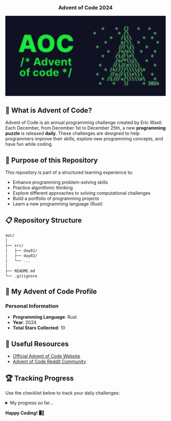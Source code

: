 <div align="center">
  <h3>Advent of Code 2024</h3>
  <img src="aoc-header.png" alt="AoC header picture"/>
</div>

## 🎄 What is Advent of Code?

Advent of Code is an annual programming challenge created by Eric Wastl. Each
December, from December 1st to December 25th, a new **programming puzzle** is
released **daily**. These challenges are designed to help programmers improve
their skills, explore new programming concepts, and have fun while coding.

## 🚀 Purpose of this Repository

This repository is part of a structured learning experience to:
- Enhance programming problem-solving skills
- Practice algorithmic thinking
- Explore different approaches to solving computational challenges
- Build a portfolio of programming projects
- Learn a new programming language (Rust)

## 📋 Repository Structure
```
aoc/
│
├── src/
│   ├── day01/
│   ├── day02/
│   └── ...
│
├── README.md
└── .gitignore
```

## 🌟 My Advent of Code Profile

### Personal Information

- **Programming Language**: Rust
- **Year**: 2024
- **Total Stars Collected**: 10

## 🔗 Useful Resources

- [Official Advent of Code Website](https://adventofcode.com/)
- [Advent of Code Reddit Community](https://www.reddit.com/r/adventofcode/)

## 🏆 Tracking Progress

Use the checklist below to track your daily challenges:

<details>
<summary>My progress so far...</summary>

- [x] Day 1
- [x] Day 2
- [x] Day 3
- [x] Day 4
- [ ] Day 5
- [ ] Day 6
- [ ] Day 7
- [ ] Day 8
- [ ] Day 9
- [ ] Day 10
- [ ] Day 11
- [ ] Day 12
- [ ] Day 13
- [ ] Day 14
- [ ] Day 15
- [ ] Day 16
- [ ] Day 17
- [ ] Day 18
- [ ] Day 19
- [ ] Day 20
- [ ] Day 21
- [ ] Day 22
- [ ] Day 23
- [ ] Day 24
- [ ] Day 25

</details>

**Happy Coding! 🖥️🎄**
